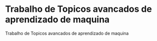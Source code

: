 # Trabalho de Topicos avancados de aprendizado de maquina
 Trabalho de Topicos avancados de aprendizado de maquina
